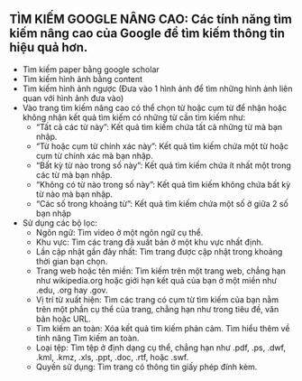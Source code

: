 TÌM KIẾM GOOGLE NÂNG CAO: Các tính năng tìm kiếm nâng cao của Google để tìm kiếm thông tin hiệu quả hơn.
-
- Tìm kiếm paper bằng google scholar
- Tìm kiếm hình ảnh bằng content
- Tìm kiếm hình ảnh ngược (Đưa vào 1 hình ảnh để tìm những hình ảnh liên quan với hình ảnh đưa vào)
- Vào trang tìm kiếm nâng cao có thể chọn từ hoặc cụm từ để nhận hoặc không nhận kết quả tìm kiếm có những từ cần tìm kiếm như:
  - “Tất cả các từ này”: Kết quả tìm kiếm chứa tất cả những từ mà bạn nhập.
  - “Từ hoặc cụm từ chính xác này”: Kết quả tìm kiếm chứa một từ hoặc cụm từ chính xác mà bạn nhập.
  - “Bất kỳ từ nào trong số này”: Kết quả tìm kiếm chứa ít nhất một trong các từ mà bạn nhập.
  - “Không có từ nào trong số này”: Kết quả tìm kiếm không chứa bất kỳ từ nào mà bạn nhập.
  - “Các số trong khoảng từ”: Kết quả tìm kiếm chứa một số ở giữa 2 số bạn nhập
- Sử dụng các bộ lọc:
  - Ngôn ngữ: Tìm video ở một ngôn ngữ cụ thể.
  - Khu vực: Tìm các trang đã xuất bản ở một khu vực nhất định.
  - Lần cập nhật gần đây nhất: Tìm trang được cập nhật trong khoảng thời gian bạn chọn.
  - Trang web hoặc tên miền: Tìm kiếm trên một trang web, chẳng hạn như wikipedia.org hoặc giới hạn kết quả của bạn ở một miền như .edu, .org hay .gov.
  - Vị trí từ xuất hiện: Tìm các trang có cụm từ tìm kiếm của bạn nằm trên một phần cụ thể của trang, chẳng hạn như trong tiêu đề, văn bản hoặc URL.
  - Tìm kiếm an toàn: Xóa kết quả tìm kiếm phản cảm. Tìm hiểu thêm về tính năng Tìm kiếm an toàn.
  - Loại tệp: Tìm tệp ở định dạng cụ thể, chẳng hạn như .pdf, .ps, .dwf, .kml, .kmz, .xls, .ppt, .doc, .rtf, hoặc .swf.
  - Quyền sử dụng: Tìm trang có thông tin giấy phép đính kèm.
